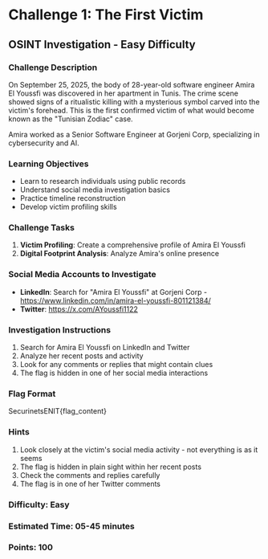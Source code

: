 # Challenge 1: The First Victim
## OSINT Investigation - Easy Difficulty

### Challenge Description
On September 25, 2025, the body of 28-year-old software engineer Amira El Youssfi was discovered in her apartment in Tunis. The crime scene showed signs of a ritualistic killing with a mysterious symbol carved into the victim's forehead. This is the first confirmed victim of what would become known as the "Tunisian Zodiac" case.

Amira worked as a Senior Software Engineer at Gorjeni Corp, specializing in cybersecurity and AI.

### Learning Objectives
- Learn to research individuals using public records
- Understand social media investigation basics
- Practice timeline reconstruction
- Develop victim profiling skills

### Challenge Tasks
1. **Victim Profiling**: Create a comprehensive profile of Amira El Youssfi
3. **Digital Footprint Analysis**: Analyze Amira's online presence

### Social Media Accounts to Investigate
- **LinkedIn**: Search for "Amira El Youssfi" at Gorjeni Corp - https://www.linkedin.com/in/amira-el-youssfi-801121384/
- **Twitter**: https://x.com/AYoussfi1122

### Investigation Instructions
1. Search for Amira El Youssfi on LinkedIn and Twitter
2. Analyze her recent posts and activity
3. Look for any comments or replies that might contain clues
4. The flag is hidden in one of her social media interactions

### Flag Format
SecurinetsENIT{flag_content}

### Hints
1. Look closely at the victim's social media activity - not everything is as it seems
2. The flag is hidden in plain sight within her recent posts
3. Check the comments and replies carefully
4. The flag is in one of her Twitter comments

### Difficulty: Easy
### Estimated Time: 05-45 minutes
### Points: 100

